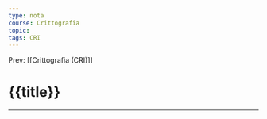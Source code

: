 ```yaml
---
type: nota
course: Crittografia
topic: 
tags: CRI
---
```


Prev: [[Crittografia (CRI)]]

# {{title}}
---
